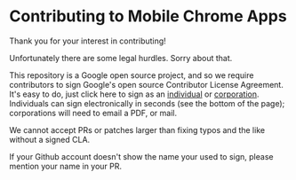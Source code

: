 # Contributing to Mobile Chrome Apps

Thank you for your interest in contributing!

Unfortunately there are some legal hurdles. Sorry about that.

This repository is a Google open source project, and so we require contributors to sign Google's open source Contributor License Agreement.
It's easy to do, just click here to sign as an [individual](https://developers.google.com/open-source/cla/individual) or [corporation](https://developers.google.com/open-source/cla/corporate).
Individuals can sign electronically in seconds (see the bottom of the page); corporations will need to email a PDF, or mail.

We cannot accept PRs or patches larger than fixing typos and the like without a signed CLA.

If your Github account doesn't show the name your used to sign, please mention your name in your PR.
